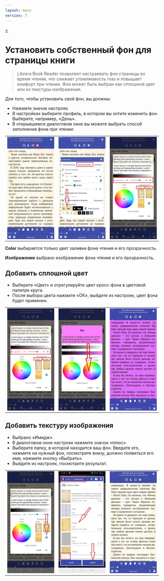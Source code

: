 ```yaml
---
layout: main
version: 7
---
```

[<](/wiki/faq/ru)

# Установить собственный фон для страницы книги

> Librera Book Reader позволяет настраивать фон страницы во время чтения, что снижает утомляемость глаз и повышает комфорт при чтении.
Фон может быть выбран как сплошной цвет или из текстуры изображения.

Для того, чтобы установить свой фон, вы должны:

* Нажмите значок настроек.
* В настройках выберите профиль, в котором вы хотите изменить фон. Выберите, например, «День».
* В открывшемся диалоговом окне вы можете выбрать способ заполнения фона при чтении:

||||
|-|-|-|
|![](1.jpg)|![](2.jpg)|![](3.jpg)|


**Color** выбирается только цвет заливки фона чтения и его прозрачность.

**Изображение** выбрано изображение фона чтения и его прозрачность.

## Добавить сплошной цвет

* Выберите «Цвет» и отрегулируйте цвет кросс-фона в цветовой палитре круга.
* После выбора цвета нажмите «ОК», выйдите из настроек, цвет фона будет применен.

||||
|-|-|-|
|![](3.jpg)|![](5.jpg)|![](8.jpg)|



## Добавить текстуру изображения

* Выбрано «Имидж».
* В диалоговом окне настроек нажмите значок «плюс».
* Выберите папку, в которой находится ваш фон. Введите его, нажмите на нужный фон, посмотрите внизу, должно появиться его имя, нажмите кнопку «Выбрать».
* Выйдите из настроек, посмотрите результат.

||||
|-|-|-|
|![](7.jpg)|![](4.jpg)|![](9.jpg)|



